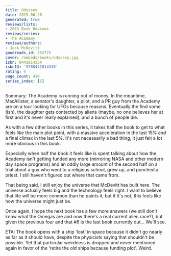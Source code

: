 ```yaml
---
title: Odyssey
date: 2015-08-26
generated: true
reviews/lists:
- 2015 Book Reviews
reviews/series:
- The Academy
reviews/authors:
- Jack McDevitt
goodreads_id: 352775
cover: /embeds/books/odyssey.jpg
isbn: 044101433X
isbn13: '9780441014330'
rating: 4
page_count: 410
series_index: [5]
---
```

Summary: The Academy is running out of money. In the meantime, MacAllister, a senator's daughter, a pilot, and a PR guy from the Academy are on a tour looking for UFOs because reasons. Eventually the find some (ish), the daughter gets contacted by aliens (maybe, no one believes her at first and it's never really explained), and a bunch of people die.  

As with a few other books in this series, it takes half the book to get to what feels like the main plot point, with a massive acceleration in the last 15% and a final climax in the last 5%. It's not necessarily a bad thing, it just felt a lot more obvious in this book.  

<!--more-->

Especially when half the book it feels like is spent talking about how the Academy isn't getting funded any more (mirroring NASA and other modern day space programs) and an oddly large amount of the second half on a trial about a guy who went to a religious school, grew up, and punched a priest. I still haven't figured out where that came from.  

That being said, I still enjoy the universe that McDevitt has built here. The universe actually feels big and the technology feels right. I want to believe that life will be more common than he paints it, but if it's not, this feels like how the universe might just be.  

Once again, I hope the next book has a few more answers (we still don't know what the Omegas are and now there's a real current alien race?), but given the previous four and that #6 is the last book currently out... We'll see.  

ETA: The book opens with a ship 'lost' in space because it didn't go nearly as far as it should have, despite the physicists saying that shouldn't be possible. Yet that particular weirdness is dropped and never mentioned again in favor of the 'retire the old ships because funding plot'. Weird.